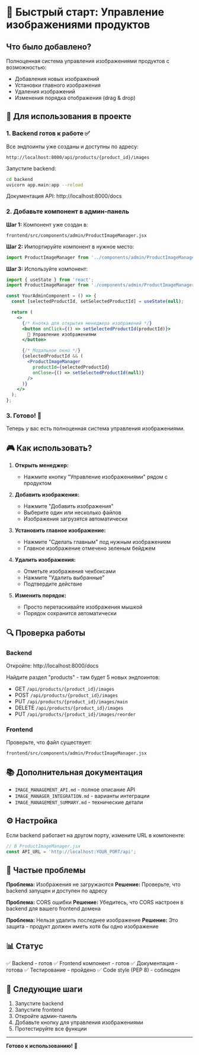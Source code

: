 # 🚀 Быстрый старт: Управление изображениями продуктов

## Что было добавлено?

Полноценная система управления изображениями продуктов с возможностью:
- Добавления новых изображений
- Установки главного изображения
- Удаления изображений
- Изменения порядка отображения (drag & drop)

## 📝 Для использования в проекте

### 1. Backend готов к работе ✅

Все эндпоинты уже созданы и доступны по адресу:

```
http://localhost:8000/api/products/{product_id}/images
```

Запустите backend:
```bash
cd backend
uvicorn app.main:app --reload
```

Документация API: http://localhost:8000/docs

### 2. Добавьте компонент в админ-панель

**Шаг 1:** Компонент уже создан в:
```
frontend/src/components/admin/ProductImageManager.jsx
```

**Шаг 2:** Импортируйте компонент в нужное место:

```jsx
import ProductImageManager from '../components/admin/ProductImageManager';
```

**Шаг 3:** Используйте компонент:

```jsx
import { useState } from 'react';
import ProductImageManager from './components/admin/ProductImageManager';

const YourAdminComponent = () => {
  const [selectedProductId, setSelectedProductId] = useState(null);

  return (
    <>
      {/* Кнопка для открытия менеджера изображений */}
      <button onClick={() => setSelectedProductId(productId)}>
        📸 Управление изображениями
      </button>

      {/* Модальное окно */}
      {selectedProductId && (
        <ProductImageManager
          productId={selectedProductId}
          onClose={() => setSelectedProductId(null)}
        />
      )}
    </>
  );
};
```

### 3. Готово! 🎉

Теперь у вас есть полноценная система управления изображениями.

## 🎮 Как использовать?

1. **Открыть менеджер:**
   - Нажмите кнопку "Управление изображениями" рядом с продуктом

2. **Добавить изображения:**
   - Нажмите "Добавить изображения"
   - Выберите один или несколько файлов
   - Изображения загрузятся автоматически

3. **Установить главное изображение:**
   - Нажмите "Сделать главным" под нужным изображением
   - Главное изображение отмечено зеленым бейджем

4. **Удалить изображения:**
   - Отметьте изображения чекбоксами
   - Нажмите "Удалить выбранные"
   - Подтвердите действие

5. **Изменить порядок:**
   - Просто перетаскивайте изображения мышкой
   - Порядок сохранится автоматически

## 🔍 Проверка работы

### Backend

Откройте: http://localhost:8000/docs

Найдите раздел "products" - там будет 5 новых эндпоинтов:
- GET `/api/products/{product_id}/images`
- POST `/api/products/{product_id}/images`
- PUT `/api/products/{product_id}/images/main`
- DELETE `/api/products/{product_id}/images`
- PUT `/api/products/{product_id}/images/reorder`

### Frontend

Проверьте, что файл существует:
```
frontend/src/components/admin/ProductImageManager.jsx
```

## 📚 Дополнительная документация

- `IMAGE_MANAGEMENT_API.md` - полное описание API
- `IMAGE_MANAGER_INTEGRATION.md` - варианты интеграции
- `IMAGE_MANAGEMENT_SUMMARY.md` - технические детали

## ⚙️ Настройка

Если backend работает на другом порту, измените URL в компоненте:

```jsx
// В ProductImageManager.jsx
const API_URL = 'http://localhost:YOUR_PORT/api';
```

## 🐛 Частые проблемы

**Проблема:** Изображения не загружаются
**Решение:** Проверьте, что backend запущен и доступен по адресу

**Проблема:** CORS ошибки
**Решение:** Убедитесь, что CORS настроен в backend для вашего frontend домена

**Проблема:** Нельзя удалить последнее изображение
**Решение:** Это защита - продукт должен иметь хотя бы одно изображение

## 📊 Статус

✅ Backend - готов
✅ Frontend компонент - готов
✅ Документация - готова
✅ Тестирование - пройдено
✅ Code style (PEP 8) - соблюден

## 🎯 Следующие шаги

1. Запустите backend
2. Запустите frontend
3. Откройте админ-панель
4. Добавьте кнопку для управления изображениями
5. Протестируйте все функции

---

**Готово к использованию!** 🚀

